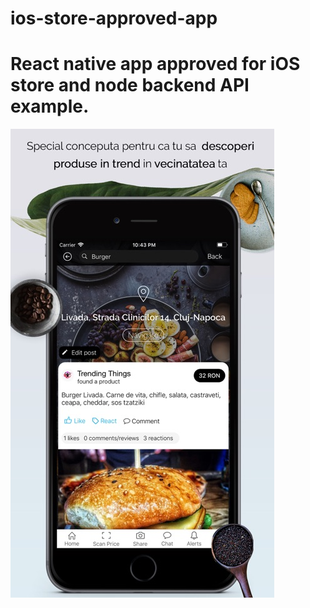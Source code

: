# ios-store-approved-app

# React native app approved for iOS store and node backend API example.
![Alt text](UI.jpeg?raw=true "Title")
